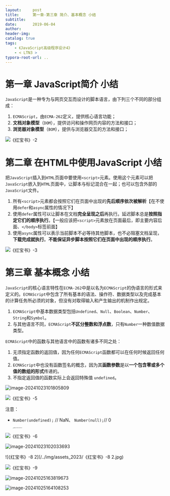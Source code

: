 ```yaml
---
layout:     post
title:      第一章-第三章 简介、基本概念 小结
subtitle:  
date:       2019-06-04
author:     
header-img: 
catalog: true
tags:
    - 《JavaScript高级程序设计4》
    - < LTN3 >
typora-root-url: ..
---
```




# 第一章  JavaScript简介 小结

​    `JavaScript`是一种专为与网页交互而设计的脚本语言，由下列三个不同的部分组成：

1. `ECMAScript`，由`ECMA-262`定义，提供核心语言功能；
2. **文档对象模型**（`DOM`），提供访问和操作网页内容的方法和接口；
3. **浏览器对象模型**（`BOM`），提供与浏览器交互的方法和接口；

![《红宝书》-2](/../img/assets_2023/《红宝书》-2.jpg)

# 第二章 在HTML中使用JavaScript 小结

​    把`JavaScript`插入到`HTML`页面中要使用`<script>`元素。使用这个元素可以把`JavaScript`嵌入到`HTML`页面中，让脚本与标记混合在一起；也可以包含外部的`JavaScript`文件。

1. 所有`<script>`元素都会按照它们在页面中出现的**先后顺序依次被解析**【在不使用`defer`和`async`属性的情况下】
2. 使用`defer`属性可以让脚本在文档**完全呈现之后**再执行。延迟脚本总是**按照指定它们的顺序执行**。【一般应该把`<script>`元素放在页面最后，即主要内容后面、`</body>`标签前面】
3. 使用`async`属性可以表示当前脚本不必等待其他脚本，也不必阻塞文档呈现，**下载完成就执行**。**不能保证异步脚本按照它们在页面中出现的顺序执行**。

![《红宝书》-3](/../img/assets_2023/《红宝书》-3.jpg)



# 第三章 基本概念 小结

​    `JavaScript`的核心语言特性在`ECMA-262`中是以名为`ECMAScript`的伪语言的形式来定义的。`ECMAScript`中包含了所有基本的语法、操作符、数据类型以及完成基本的计算任务所必须的对象，但没有对取得输入和产生输出的机制作出规定。

1. `ECMAScript`中基本数据类型包括`Undefined`、`Null`、`Boolean`、`Number`、`String`和`Symbol`。
2. 与其他语言不同，`ECMAScript`**不区分整数和浮点数**，只有`Number`一种数值数据类型。



`ECMAScript`中的函数与其他语言中的函数有诸多不同之处：

1. 无须指定函数的返回值，因为任何`ECMAScript`函数都可以在任何时候返回任何值。
2. `ECMAScript`中也没有函数签名的概念，因为其**函数参数**是以**一个包含零或多个值的数组的形式**传递的。
3. 不指定返回值的函数实际上会返回特殊值 `undefined`。



![image-20241023101805809](/../img/assets_2023/image-20241023101805809.png)

![《红宝书》-5](/../img/assets_2023/《红宝书》-5.jpg)

注意：

- `Number(undefined);` // NaN、 `Number(null);`// 0

    <img src="/../img/assets_2023/image-20241025131214501.png" alt="image-20241025131214501" style="zoom:15%;" />

![《红宝书》-6](/../img/assets_2023/《红宝书》-6.jpg)

![image-20241023102033693](/../img/assets_2023/image-20241023102033693.png)

![《红宝书》-8 2](/../img/assets_2023/《红宝书》-8 2.jpg)

![《红宝书》-9](/../img/assets_2023/《红宝书》-9.jpg)

![image-20241025163819673](/../img/assets_2023/image-20241025163819673.png)

![image-20241025164108253](/../img/assets_2023/image-20241025164108253.png)